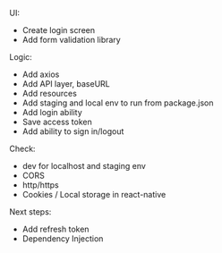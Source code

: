 UI:

- Create login screen
- Add form validation library

Logic:

- Add axios
- Add API layer, baseURL
- Add resources
- Add staging and local env to run from package.json
- Add login ability
- Save access token
- Add ability to sign in/logout

Check:

- dev for localhost and staging env
- CORS
- http/https
- Cookies / Local storage in react-native

Next steps:

- Add refresh token
- Dependency Injection
